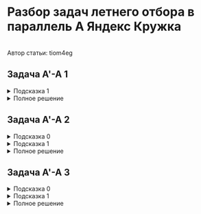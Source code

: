 <h1>Разбор задач летнего отбора в параллель A Яндекс Кружка</h1><br>Автор статьи: tiom4eg

<h2>Задача A'-A 1</h2>
<details>
  <summary>Подсказка 1</summary>

  Давайте вспомним про выпуклые оболочки. Как они могут помочь при решении этой задачи?
  
</details>
<details>
  <summary>Полное решение</summary>

  Определения и обозначения:

  Многоугольник из условия будем обозначать как $P$.
  
  Пусть есть множество точек $S$, лежащих на одной прямой $l$.
  *Крайней* будем называть такую $p \in S$, что все точки в $S \setminus p$ лежат по одну сторону от перпендикуляра к $l$, проведённого через $p$.
  
  <br>
  
  Решение:

  Эту задачу наверняка можно было решать несколькими способами, но здесь рассмотрим конкретно моё решение.

  Для начала заметим, что если для какой-то прямой $l$, содержащей две точки $P$, все точки $P$ находятся в одной полуплоскости, то $l$ будет содержать в себе какую-то сторону выпуклой оболочки $P$.
  Могут быть случаи, когда на $l$ лежит больше двух вершин $P$, однако тогда в выпуклую оболочку будут входить только две *крайние* вершины $P$ из множества тех, что лежат на $l$.
  В таком случае, если для каких-то двух вершин, лежащих на $l$, проекция центра масс будет лежать на отрезке между ними, то она точно будет лежать на отрезке между двумя *крайними* для этой прямой вершинами.

  Значит, для решения задачи нам достаточно построить выпуклую оболочку $P$ и посчитать количество соседних пар вершин в ней, для которых выполняется условие.
  
</details>

<h2>Задача A'-A 2</h2>
<details>
  <summary>Подсказка 0</summary>

  Это не задача на структуры данных.
  
</details>
<details>
  <summary>Подсказка 1</summary>

  Пусть $(l, r)$ - это такое состояние в задаче, что последней посещённой вершиной на левом берегу была $l$, а на правом $r$. 
  По условию из $(l, r)$ можно перейти только в $(x, r)$ и $(l, y)$, где $l \lt x$ и $r \lt y$, следовательно, граф состояний ацикличен.
  
</details>
<details>
  <summary>Полное решение</summary>

  Определения и обозначения:

  $(l, r)$ - это такое состояние в задаче, что последней посещённой вершиной на левом берегу была $l$, а на правом $r$. 
  
  $g_i$ - отсортированный список вершин, в которые ведут рёбра из вершины $i$.
  
  <br>
  
  Решение:

  Как было сказано в подсказке 1, если рассматривать граф состояний в данной задаче, то он будет ацикличным. Вспоминаем, что на ацикличных графах можно подсчитывать динамику с мемоизацией.

  Пусть мы находимся в состоянии $(l, r)$, причём сейчас мы стоим в вершине $l$ левого берега (для вершины $r$ правого берега аналогично). 
  Тогда можно заметить, что текущее состояние можно пересчитать через все состояния $(l, x)$, где $x \in g_l$ и $x \gt r$.

  Далее можно заметить, что для вершины $l$ левого берега достаточно сосчитать только такие состояния $(l, x)$, что $x \in g_l$, а для всех оставшихся $x$ соответствующее состояние находится `lower_bound`-ом по $g_l$.
  Значит, всего состояний динамики будет $O(p)$, а её пересчёт займет $O(p \cdot log (n + m))$.
  
</details>

<h2>Задача A'-A 3</h2>
<details>
  <summary>Подсказка 0</summary>

  Эта задача решается без техники разделяй-и-властвуй.
  
</details>
<details>
  <summary>Подсказка 1</summary>

  Стоимость отрезков с общей границей можно поддерживать при помощи стека минимумов и максимумов.
  
</details>
<details>
  <summary>Полное решение</summary>

  Определения и обозначения:

  $cost(l, r)$ - красота подотрезка $[l; r]$.

  $dp_i$ - сумма привлекательностей всех разбиений префикса $[0; i]$ на подотрезки.
  
  <br>
  
  Решение:

  Заметим, что $dp_i = \sum_{j=0}^{i - 1} dp_j \cdot cost(j + 1, i)$.

  Будем поддерживать стек минимумов и максимумов, причём помимо самих значений будем также хранить сумму значений динамики на отрезке от первой до последней позиции с соответствующим минимумом/максимумом. 
  При добавлении нового элемента (подсчет $dp_i$ через предыдущие значения) достаточно будет обновить стек минимумов/максимумов.

  Получаем амортизированное $O(n)$.
  
</details>
